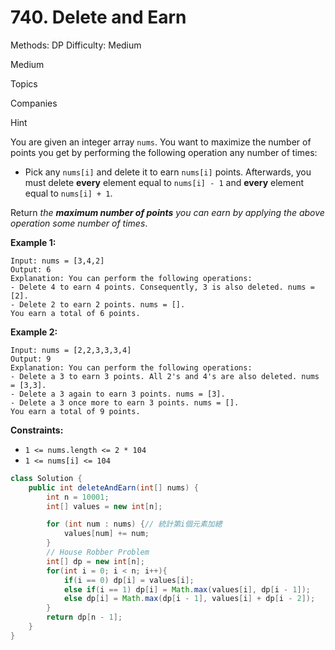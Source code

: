 # 740. Delete and Earn

Methods: DP
Difficulty: Medium

Medium

Topics

Companies

Hint

You are given an integer array `nums`. You want to maximize the number of points you get by performing the following operation any number of times:

- Pick any `nums[i]` and delete it to earn `nums[i]` points. Afterwards, you must delete **every** element equal to `nums[i] - 1` and **every** element equal to `nums[i] + 1`.

Return *the **maximum number of points** you can earn by applying the above operation some number of times*.

**Example 1:**

```
Input: nums = [3,4,2]
Output: 6
Explanation: You can perform the following operations:
- Delete 4 to earn 4 points. Consequently, 3 is also deleted. nums = [2].
- Delete 2 to earn 2 points. nums = [].
You earn a total of 6 points.

```

**Example 2:**

```
Input: nums = [2,2,3,3,3,4]
Output: 9
Explanation: You can perform the following operations:
- Delete a 3 to earn 3 points. All 2's and 4's are also deleted. nums = [3,3].
- Delete a 3 again to earn 3 points. nums = [3].
- Delete a 3 once more to earn 3 points. nums = [].
You earn a total of 9 points.
```

**Constraints:**

- `1 <= nums.length <= 2 * 104`
- `1 <= nums[i] <= 104`

```java
class Solution {
    public int deleteAndEarn(int[] nums) {
        int n = 10001;
        int[] values = new int[n];

        for (int num : nums) {// 統計第i個元素加總
            values[num] += num;
        }    
        // House Robber Problem
        int[] dp = new int[n];
        for(int i = 0; i < n; i++){
            if(i == 0) dp[i] = values[i];
            else if(i == 1) dp[i] = Math.max(values[i], dp[i - 1]);
            else dp[i] = Math.max(dp[i - 1], values[i] + dp[i - 2]);
        }
        return dp[n - 1];
    }
}
```